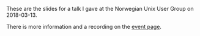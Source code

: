 These are the slides for a talk I gave at the Norwegian Unix User Group on
2018-03-13.

There is more information and a recording on the [event
page](https://www.nuug.no/aktiviteter/20180313-reproduible-compiler/).
